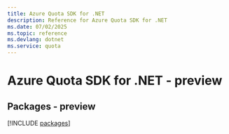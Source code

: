 ```yaml
---
title: Azure Quota SDK for .NET
description: Reference for Azure Quota SDK for .NET
ms.date: 07/02/2025
ms.topic: reference
ms.devlang: dotnet
ms.service: quota
---
```

# Azure Quota SDK for .NET - preview
## Packages - preview
[!INCLUDE [packages](quota-index.md)]